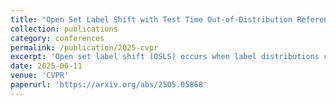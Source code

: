 ```yaml
---
title: "Open Set Label Shift with Test Time Out-of-Distribution Reference"
collection: publications
category: conferences
permalink: /publication/2025-cvpr
excerpt: 'Open set label shift (OSLS) occurs when label distributions change from a source to a target distribution, and the target distribution has an additional out-of-distribution (OOD) class. In this work, we build estimators for both source and target open set label distributions using a source domain in-distribution (ID) classifier and an ID/OOD classifier. With reasonable assumptions on the ID/OOD classifier, the estimators are assembled into a sequence of three stages: 1) an estimate of the source label distribution of the OOD class, 2) an EM algorithm for Maximum Likelihood estimates (MLE) of the target label distribution, and 3) an estimate of the target label distribution of OOD class under relaxed assumptions on the OOD classifier. The sampling errors of estimates in 1) and 3) are quantified with a concentration inequality. The estimation result allows us to correct the ID classifier trained on the source distribution to the target distribution without retraining. Experiments on a variety of open set label shift settings demonstrate the effectiveness of our model. Our code is available at . '
date: 2025-06-11
venue: 'CVPR'
paperurl: 'https://arxiv.org/abs/2505.05868'
---
```

